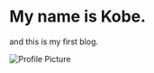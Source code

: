 # My name is Kobe. 

and this is my first blog.

![Profile Picture](https://Kobe-Smith-350.github.io/Kobe-Smith-350/images/Profile.jpg)
